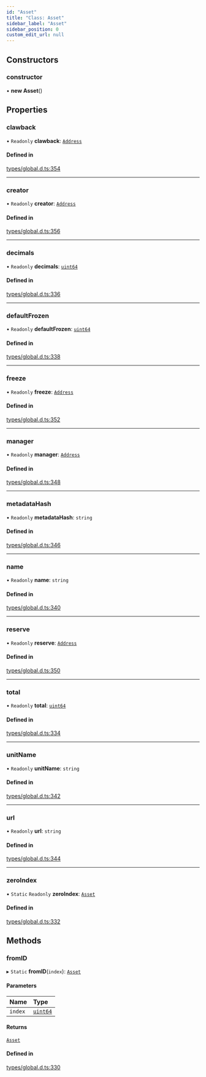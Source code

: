 ```yaml
---
id: "Asset"
title: "Class: Asset"
sidebar_label: "Asset"
sidebar_position: 0
custom_edit_url: null
---
```


## Constructors

### constructor

• **new Asset**()

## Properties

### clawback

• `Readonly` **clawback**: [`Address`](Address.md)

#### Defined in

[types/global.d.ts:354](https://github.com/algorand-devrel/tealscript/blob/9bf633c1/types/global.d.ts#L354)

___

### creator

• `Readonly` **creator**: [`Address`](Address.md)

#### Defined in

[types/global.d.ts:356](https://github.com/algorand-devrel/tealscript/blob/9bf633c1/types/global.d.ts#L356)

___

### decimals

• `Readonly` **decimals**: [`uint64`](../modules.md#uint64)

#### Defined in

[types/global.d.ts:336](https://github.com/algorand-devrel/tealscript/blob/9bf633c1/types/global.d.ts#L336)

___

### defaultFrozen

• `Readonly` **defaultFrozen**: [`uint64`](../modules.md#uint64)

#### Defined in

[types/global.d.ts:338](https://github.com/algorand-devrel/tealscript/blob/9bf633c1/types/global.d.ts#L338)

___

### freeze

• `Readonly` **freeze**: [`Address`](Address.md)

#### Defined in

[types/global.d.ts:352](https://github.com/algorand-devrel/tealscript/blob/9bf633c1/types/global.d.ts#L352)

___

### manager

• `Readonly` **manager**: [`Address`](Address.md)

#### Defined in

[types/global.d.ts:348](https://github.com/algorand-devrel/tealscript/blob/9bf633c1/types/global.d.ts#L348)

___

### metadataHash

• `Readonly` **metadataHash**: `string`

#### Defined in

[types/global.d.ts:346](https://github.com/algorand-devrel/tealscript/blob/9bf633c1/types/global.d.ts#L346)

___

### name

• `Readonly` **name**: `string`

#### Defined in

[types/global.d.ts:340](https://github.com/algorand-devrel/tealscript/blob/9bf633c1/types/global.d.ts#L340)

___

### reserve

• `Readonly` **reserve**: [`Address`](Address.md)

#### Defined in

[types/global.d.ts:350](https://github.com/algorand-devrel/tealscript/blob/9bf633c1/types/global.d.ts#L350)

___

### total

• `Readonly` **total**: [`uint64`](../modules.md#uint64)

#### Defined in

[types/global.d.ts:334](https://github.com/algorand-devrel/tealscript/blob/9bf633c1/types/global.d.ts#L334)

___

### unitName

• `Readonly` **unitName**: `string`

#### Defined in

[types/global.d.ts:342](https://github.com/algorand-devrel/tealscript/blob/9bf633c1/types/global.d.ts#L342)

___

### url

• `Readonly` **url**: `string`

#### Defined in

[types/global.d.ts:344](https://github.com/algorand-devrel/tealscript/blob/9bf633c1/types/global.d.ts#L344)

___

### zeroIndex

▪ `Static` `Readonly` **zeroIndex**: [`Asset`](Asset.md)

#### Defined in

[types/global.d.ts:332](https://github.com/algorand-devrel/tealscript/blob/9bf633c1/types/global.d.ts#L332)

## Methods

### fromID

▸ `Static` **fromID**(`index`): [`Asset`](Asset.md)

#### Parameters

| Name | Type |
| :------ | :------ |
| `index` | [`uint64`](../modules.md#uint64) |

#### Returns

[`Asset`](Asset.md)

#### Defined in

[types/global.d.ts:330](https://github.com/algorand-devrel/tealscript/blob/9bf633c1/types/global.d.ts#L330)
